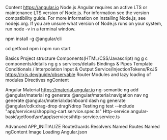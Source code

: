 Content
https://angular.io
Node.js	Angular requires an active LTS or maintenance LTS version of Node.js.
For information see the version compatibility guide.
For more information on installing Node.js, see nodejs.org. If you are unsure what version of Node.js runs on your system, run node -v in a terminal window.

npm install -g @angular/cli

cd getfood
npm i
npm run start


Basics
Project structure
Components(HTML/CSS/Javascript)
ng g c components/details
ng g s services/details
Bindings & Pipes
Template Conditionals / Interpolation
Input & Output
Service/InjectionTokens/RxJS
https://rxjs.dev/guide/observable
Router
Modules and lazy loading of modules
Directives
ngContent

Angular Material
https://material.angular.io
ng-semantic
ng add @angular/material
ng generate @angular/material:navigation nav
ng generate @angular/material:dashboard dash
ng generate @angular/cdk:drag-drop dragNdrop
Testing
ng test --include "app/services/shopping-cart.service.spec.ts"
Http-service
angular-basic\getfood\src\app\services\http-service.service.ts


Advanced
APP_INITIALIZE
RouteGuards
Resolvers
Named Routes
Named ngContent
Image Loading
Angular.json